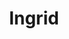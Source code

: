 ---
title: Ingrid
position: 2

link: "http://dcscores.blogspot.com/2015/07/alumni-profile-ingrid-melendez.html"
image: "/uploads/image-story--ingrid.jpg"
---